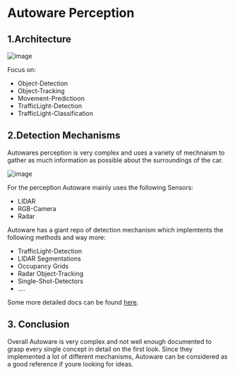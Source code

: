 # Autoware Perception

## 1.Architecture

![image](https://github.com/una-auxme/paf23/assets/102369315/6b3fb964-e650-442a-a674-8e0471d931a9)

Focus on:

- Object-Detection
- Object-Tracking
- Movement-Predictioon
- TrafficLight-Detection
- TrafficLight-Classification

## 2.Detection Mechanisms

Autowares perception is very complex and uses a variety of mechnaism to gather as much information as possible about the surroundings of the car.

![image](https://github.com/una-auxme/paf23/assets/102369315/23f9699e-85c7-44c6-b9fa-a603dc73afcf)

For the perception Autoware mainly uses the following Sensors:

- LIDAR
- RGB-Camera
- Radar

Autoware has a giant repo of detection mechanism which implemtents the following methods and way more:

- TrafficLight-Detection
- LIDAR Segmentations
- Occupancy Grids
- Radar Object-Tracking
- Single-Shot-Detectors
- ....

Some more detailed docs can be found [here](https://autowarefoundation.github.io/autoware.universe/main/perception/traffic_light_classifier/).

## 3. Conclusion

Overall Autoware is very complex and not well enough documented to grasp every single concept in detail on the first look. Since they implemented a lot of different mechanisms,
Autoware can be considered as a good reference if youre looking for ideas.
